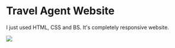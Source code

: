 <h1> Travel Agent Website</h1>

<p> I just used HTML, CSS and BS. It's completely responsive website.</p>

![](screensave1.gif)
